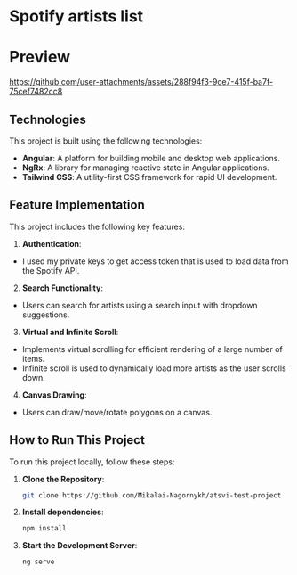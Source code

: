 # Spotify artists list

# Preview

https://github.com/user-attachments/assets/288f94f3-9ce7-415f-ba7f-75cef7482cc8

## Technologies

This project is built using the following technologies:

- **Angular**: A platform for building mobile and desktop web applications.
- **NgRx**: A library for managing reactive state in Angular applications.
- **Tailwind CSS**: A utility-first CSS framework for rapid UI development.

## Feature Implementation

This project includes the following key features:

1. **Authentication**:

- I used my private keys to get access token that is used to load data from the Spotify API.

2. **Search Functionality**:

- Users can search for artists using a search input with dropdown suggestions.

3. **Virtual and Infinite Scroll**:

- Implements virtual scrolling for efficient rendering of a large number of items.
- Infinite scroll is used to dynamically load more artists as the user scrolls down.

4. **Canvas Drawing**:

- Users can draw/move/rotate polygons on a canvas.

## How to Run This Project

To run this project locally, follow these steps:

1. **Clone the Repository**:

   ```bash
   git clone https://github.com/Mikalai-Nagornykh/atsvi-test-project

   ```

2. **Install dependencies**:

   ```bash
   npm install

   ```

3. **Start the Development Server**:
   ```bash
   ng serve
   ```
